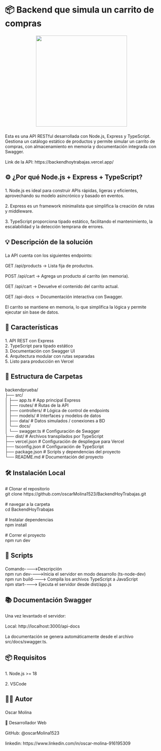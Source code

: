 <h1 align="left">📦 Backend que simula un carrito de compras</h1>

###

<div align="center">
  <img height="300" src="https://i.ibb.co/mVcZdtVk/swagger.png"  />
</div>

###

<p align="left">Esta es una API RESTful desarrollada con Node.js, Express y TypeScript. Gestiona un catálogo estático de productos y permite simular un carrito de compras, con almacenamiento en memoria y documentación integrada con Swagger.<br><br>Link de la API: https://backendhoytrabajas.vercel.app/</p>

###

<h2 align="left">⚙️ ¿Por qué Node.js + Express + TypeScript?</h2>

###

<p align="left">1. Node.js es ideal para construir APIs rápidas, ligeras y eficientes, aprovechando su modelo asincrónico y basado en eventos.<br><br>2. Express es un framework minimalista que simplifica la creación de rutas y middleware.<br><br>3. TypeScript proporciona tipado estático, facilitando el mantenimiento, la escalabilidad y la detección temprana de errores.</p>

###

<h2 align="left">💡 Descripción de la solución</h2>

###

<p align="left">La API cuenta con los siguientes endpoints:<br><br>GET /api/products → Lista fija de productos.<br><br>POST /api/cart → Agrega un producto al carrito (en memoria).<br><br>GET /api/cart → Devuelve el contenido del carrito actual.<br><br>GET /api-docs → Documentación interactiva con Swagger.<br><br>El carrito se mantiene en memoria, lo que simplifica la lógica y permite ejecutar sin base de datos.</p>

###

<h2 align="left">🚀 Características</h2>

###

<p align="left">1. API REST con Express<br>2. TypeScript para tipado estático<br>3. Documentación con Swagger UI<br>4. Arquitectura modular con rutas separadas<br>5. Listo para producción en Vercel</p>

###

<h2 align="left">📁 Estructura de Carpetas</h2>

###

<p align="left">backendprueba/<br>├── src/<br>│   ├── app.ts                 # App principal Express<br>│   ├── routes/                # Rutas de la API<br>│   ├── controllers/           # Lógica de control de endpoints<br>│   ├── models/                # Interfaces y modelos de datos<br>│   ├── data/                  # Datos simulados / conexiones a BD<br>│   └── docs/<br>│       └── swagger.ts         # Configuración de Swagger<br>├── dist/                      # Archivos transpilados por TypeScript<br>├── vercel.json               # Configuración de despliegue para Vercel<br>├── tsconfig.json             # Configuración de TypeScript<br>├── package.json              # Scripts y dependencias del proyecto<br>└── README.md                 # Documentación del proyecto</p>

###

<h2 align="left">🛠️ Instalación Local</h2>

###

<p align="left"># Clonar el repositorio<br>git clone https://github.com/oscarMolina1523/BackendHoyTrabajas.git<br><br># navegar a la carpeta<br>cd BackendHoyTrabajas<br><br># Instalar dependencias<br>npm install<br><br># Correr el proyecto<br>npm run dev</p>

###

<h2 align="left">🔧 Scripts</h2>

###

<p align="left">Comando---->Descripción<br>npm run dev---->Inicia el servidor en modo desarrollo (ts-node-dev)<br>npm run build---->	Compila los archivos TypeScript a JavaScript<br>npm start---->	Ejecuta el servidor desde dist/app.js</p>

###

<h2 align="left">📚 Documentación Swagger</h2>

###

<p align="left">Una vez levantado el servidor:<br><br>Local: http://localhost:3000/api-docs<br><br>La documentación se genera automáticamente desde el archivo src/docs/swagger.ts.</p>

###

<h2 align="left">📦 Requisitos</h2>

###

<p align="left">1. Node.js >= 18<br><br>2. VSCode</p>

###

<h2 align="left">🧑‍💻 Autor</h2>

###

<p align="left">Oscar Molina<br><br>💼 Desarrollador Web<br><br>GitHub: @oscarMolina1523<br><br>linkedin: https://www.linkedin.com/in/oscar-molina-916195309</p>

###
